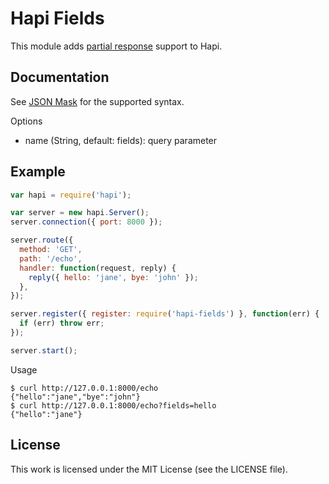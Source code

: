 # Hapi Fields

This module adds [partial response][partial-response] support to Hapi.

## Documentation

See [JSON Mask][docs] for the supported syntax.

Options

 * name (String, default: fields): query parameter

## Example

``` javascript
var hapi = require('hapi');

var server = new hapi.Server();
server.connection({ port: 8000 });

server.route({
  method: 'GET',
  path: '/echo',
  handler: function(request, reply) {
    reply({ hello: 'jane', bye: 'john' });
  },
});

server.register({ register: require('hapi-fields') }, function(err) {
  if (err) throw err;
});

server.start();
```

Usage

``` console
$ curl http://127.0.0.1:8000/echo
{"hello":"jane","bye":"john"}
$ curl http://127.0.0.1:8000/echo?fields=hello
{"hello":"jane"}
```

## License

This work is licensed under the MIT License (see the LICENSE file).

[docs]: https://github.com/nemtsov/json-mask#readme
[partial-response]: https://developers.google.com/+/api/#partial-responses
